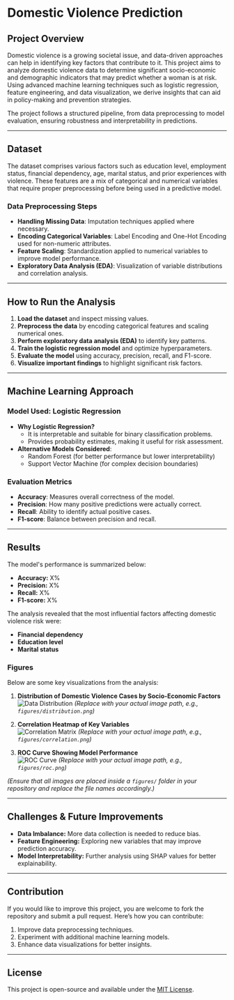 # Domestic Violence Prediction

##  Project Overview

Domestic violence is a growing societal issue, and data-driven approaches can help in identifying key factors that contribute to it. This project aims to analyze domestic violence data to determine significant socio-economic and demographic indicators that may predict whether a woman is at risk. Using advanced machine learning techniques such as logistic regression, feature engineering, and data visualization, we derive insights that can aid in policy-making and prevention strategies.

The project follows a structured pipeline, from data preprocessing to model evaluation, ensuring robustness and interpretability in predictions.

---

##  Dataset

The dataset comprises various factors such as education level, employment status, financial dependency, age, marital status, and prior experiences with violence. These features are a mix of categorical and numerical variables that require proper preprocessing before being used in a predictive model.

###  Data Preprocessing Steps

- **Handling Missing Data**: Imputation techniques applied where necessary.
- **Encoding Categorical Variables**: Label Encoding and One-Hot Encoding used for non-numeric attributes.
- **Feature Scaling**: Standardization applied to numerical variables to improve model performance.
- **Exploratory Data Analysis (EDA)**: Visualization of variable distributions and correlation analysis.

---

##  How to Run the Analysis

1. **Load the dataset** and inspect missing values.
2. **Preprocess the data** by encoding categorical features and scaling numerical ones.
3. **Perform exploratory data analysis (EDA)** to identify key patterns.
4. **Train the logistic regression model** and optimize hyperparameters.
5. **Evaluate the model** using accuracy, precision, recall, and F1-score.
6. **Visualize important findings** to highlight significant risk factors.

---

##  Machine Learning Approach

### Model Used: Logistic Regression

- **Why Logistic Regression?**
  - It is interpretable and suitable for binary classification problems.
  - Provides probability estimates, making it useful for risk assessment.
- **Alternative Models Considered**:
  - Random Forest (for better performance but lower interpretability)
  - Support Vector Machine (for complex decision boundaries)

###  Evaluation Metrics

- **Accuracy**: Measures overall correctness of the model.
- **Precision**: How many positive predictions were actually correct.
- **Recall**: Ability to identify actual positive cases.
- **F1-score**: Balance between precision and recall.

---

## Results

The model's performance is summarized below:

- **Accuracy:** X%
- **Precision:** X%
- **Recall:** X%
- **F1-score:** X%

The analysis revealed that the most influential factors affecting domestic violence risk were:

- **Financial dependency**
- **Education level**
- **Marital status**

###  Figures

Below are some key visualizations from the analysis:

1. **Distribution of Domestic Violence Cases by Socio-Economic Factors**  
   ![Data Distribution](figures/data_distribution.png) *(Replace with your actual image path, e.g., `figures/distribution.png`)*

2. **Correlation Heatmap of Key Variables**  
   ![Correlation Matrix](figures/correlation_matrix.png) *(Replace with your actual image path, e.g., `figures/correlation.png`)*

3. **ROC Curve Showing Model Performance**  
   ![ROC Curve](figures/roc_curve.png) *(Replace with your actual image path, e.g., `figures/roc.png`)*

*(Ensure that all images are placed inside a `figures/` folder in your repository and replace the file names accordingly.)*

---

##  Challenges & Future Improvements

- **Data Imbalance:** More data collection is needed to reduce bias.
- **Feature Engineering:** Exploring new variables that may improve prediction accuracy.
- **Model Interpretability:** Further analysis using SHAP values for better explainability.

---

## Contribution

If you would like to improve this project, you are welcome to fork the repository and submit a pull request. Here’s how you can contribute:

1. Improve data preprocessing techniques.
2. Experiment with additional machine learning models.
3. Enhance data visualizations for better insights.

---

##  License

This project is open-source and available under the [MIT License](LICENSE).

